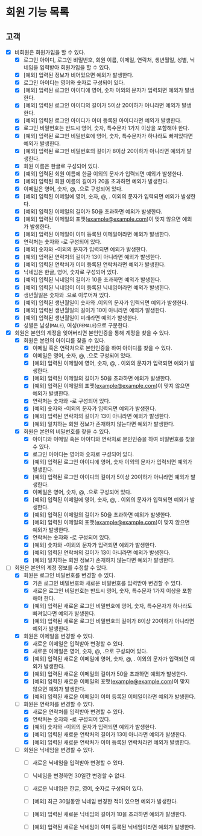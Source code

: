 # 회원 기능 목록

## 고객

* [x] 비회원은 회원가입을 할 수 있다.
  * [x] 로그인 아이디, 로그인 비밀번호, 회원 이름, 이메일, 연락처, 생년월일, 성별, 닉네임을 입력받아 회원가입을 할 수 있다.
  * [x] [예외] 입력된 정보가 비어있으면 예외가 발생한다.
  * [x] 로그인 아이디는 영어와 숫자로 구성되어 있다.
  * [x] [예외] 입력된 로그인 아이디에 영어, 숫자 이외의 문자가 입력되면 예외가 발생한다.
  * [x] [예외] 입력된 로그인 아이디의 길이가 5이상 20이하가 아니라면 예외가 발생한다.
  * [x] [예외] 입력된 로그인 아이디가 이미 등록된 아이디라면 예외가 발생한다.
  * [x] 로그인 비밀번호는 반드시 영어, 숫자, 특수문자 1가지 이상을 포함해야 한다.
  * [x] [예외] 입력된 로그인 비밀번호에 영어, 숫자, 특수문자가 하나라도 빠져있다면 예외가 발생한다.
  * [x] [예외] 입력된 로그인 비밀번호의 길이가 8이상 20이하가 아니라면 예외가 발생한다.
  * [x] 회원 이름은 한글로 구성되어 있다.
  * [x] [예외] 입력된 회원 이름에 한글 이외의 문자가 입력되면 예외가 발생한다.
  * [x] [예외] 입력된 회원 이름의 길이가 20을 초과하면 예외가 발생한다.
  * [x] 이메일은 영어, 숫자, @, .으로 구성되어 있다.
  * [x] [예외] 입력된 이메일에 영어, 숫자, @, . 이외의 문자가 입력되면 예외가 발생한다.
  * [x] [예외] 입력된 이메일의 길이가 50을 초과하면 예외가 발생한다.
  * [x] [예외] 입력된 이메일의 포맷(example@example.com)이 맞지 않으면 예외가 발생한다.
  * [x] [예외] 입력된 이메일이 이미 등록된 이메일이라면 예외가 발생한다.
  * [x] 연락처는 숫자와 -로 구성되어 있다.
  * [x] [예외] 숫자와 -이외의 문자가 입력되면 예외가 발생한다. 
  * [x] [예외] 입력된 연락처의 길이가 13이 아니라면 예외가 발생한다.
  * [x] [예외] 입력된 연락처가 이미 등록된 연락처라면 예외가 발생한다.
  * [x] 닉네임은 한글, 영어, 숫자로 구성되어 있다.
  * [x] [예외] 입력된 닉네임의 길이가 10을 초과하면 예외가 발생한다.
  * [x] [예외] 입력된 닉네임이 이미 등록된 닉네임이라면 예외가 발생한다.
  * [x] 생년월일은 숫자와 .으로 이루어져 있다.
  * [x] [예외] 입력된 생년월일이 숫자와 .이외의 문자가 입력되면 예외가 발생한다.
  * [x] [예외] 입력된 생년월일의 길이가 10이 아니라면 예외가 발생한다.
  * [x] [예외] 입력된 생년월일이 미래라면 예외가 발생한다.
  * [x] 성별은 남성(`MALE`), 여성(`FEMALE`)으로 구분한다.
* [x] 회원은 본인의 계정을 잊어버리면 본인인증을 통해 계정을 찾을 수 있다.
  * [x] 회원은 본인의 아이디를 찾을 수 있다.
    * [x] 이메일 혹은 연락처으로 본인인증을 하여 아이디를 찾을 수 있다.
    * [x] 이메일은 영어, 숫자, @, .으로 구성되어 있다.
    * [x] [예외] 입력된 이메일에 영어, 숫자, @, . 이외의 문자가 입력되면 예외가 발생한다.
    * [x] [예외] 입력된 이메일의 길이가 50을 초과하면 예외가 발생한다.
    * [x] [예외] 입력된 이메일의 포맷(example@example.com)이 맞지 않으면 예외가 발생한다.
    * [x] 연락처는 숫자와 -로 구성되어 있다.
    * [x] [예외] 숫자와 -이외의 문자가 입력되면 예외가 발생한다.
    * [x] [예외] 입력된 연락처의 길이가 13이 아니라면 예외가 발생한다.
    * [x] [예외] 일치하는 회원 정보가 존재하지 않는다면 예외가 발생한다.
  * [x] 회원은 본인의 비밀번호를 찾을 수 있다.
    * [x] 아이디와 이메일 혹은 아이디와 연락처로 본인인증을 하여 비밀번호를 찾을 수 있다.
    * [x] 로그인 아이디는 영어와 숫자로 구성되어 있다.
    * [x] [예외] 입력된 로그인 아이디에 영어, 숫자 이외의 문자가 입력되면 예외가 발생한다.
    * [x] [예외] 입력된 로그인 아이디의 길이가 5이상 20이하가 아니라면 예외가 발생한다.
    * [x] 이메일은 영어, 숫자, @, .으로 구성되어 있다.
    * [x] [예외] 입력된 이메일에 영어, 숫자, @, . 이외의 문자가 입력되면 예외가 발생한다.
    * [x] [예외] 입력된 이메일의 길이가 50을 초과하면 예외가 발생한다.
    * [x] [예외] 입력된 이메일의 포맷(example@example.com)이 맞지 않으면 예외가 발생한다.
    * [x] 연락처는 숫자와 -로 구성되어 있다.
    * [x] [예외] 숫자와 -이외의 문자가 입력되면 예외가 발생한다.
    * [x] [예외] 입력된 연락처의 길이가 13이 아니라면 예외가 발생한다.
    * [x] [예외] 일치하는 회원 정보가 존재하지 않는다면 예외가 발생한다.
* [ ] 회원은 본인의 계정 정보를 수정할 수 있다.
  * [x] 회원은 로그인 비밀번호를 변경할 수 있다.
    * [x] 기존 로그인 비밀번호와 새로운 비밀번호를 입력받아 변경할 수 있다.
    * [x] 새로운 로그인 비밀번호는 반드시 영어, 숫자, 특수문자 1가지 이상을 포함해야 한다.
    * [x] [예외] 입력된 새로운 로그인 비밀번호에 영어, 숫자, 특수문자가 하나라도 빠져있다면 예외가 발생한다.
    * [x] [예외] 입력된 새로운 로그인 비밀번호의 길이가 8이상 20이하가 아니라면 예외가 발생한다.
  * [x] 회원은 이메일을 변경할 수 있다.
    * [x] 새로운 이메일은 입력받아 변경할 수 있다.
    * [x] 새로운 이메일은 영어, 숫자, @, .으로 구성되어 있다.
    * [x] [예외] 입력된 새로운 이메일에 영어, 숫자, @, . 이외의 문자가 입력되면 예외가 발생한다.
    * [x] [예외] 입력된 새로운 이메일의 길이가 50을 초과하면 예외가 발생한다.
    * [x] [예외] 입력된 새로운 이메일의 포맷(example@example.com)이 맞지 않으면 예외가 발생한다.
    * [x] [예외] 입력된 새로운 이메일이 이미 등록된 이메일이라면 예외가 발생한다.
  * [ ] 회원은 연락처를 변경할 수 있다.
    * [x] 새로운 연락처를 입력받아 변경할 수 있다.
    * [x] 연락처는 숫자와 -로 구성되어 있다.
    * [x] [예외] 숫자와 -이외의 문자가 입력되면 예외가 발생한다.
    * [x] [예외] 입력된 새로운 연락처의 길이가 13이 아니라면 예외가 발생한다.
    * [x] [예외] 입력된 새로운 연락처가 이미 등록된 연락처라면 예외가 발생한다.
  * [ ] 회원은 닉네임을 변경할 수 있다.
    * [ ] 새로운 닉네임을 입력받아 변경할 수 있다.
    * [ ] 닉네임을 변경하면 30일간 변경할 수 없다.
    * [ ] 새로운 닉네임은 한글, 영어, 숫자로 구성되어 있다.
    * [ ] [예외] 최근 30일동안 닉네임 변경한 적이 있으면 예외가 발생한다.
    * [ ] [예외] 입력된 새로운 닉네임의 길이가 10을 초과하면 예외가 발생한다.
    * [ ] [예외] 입력된 새로운 닉네임이 이미 등록된 닉네임이라면 예외가 발생한다.
    
